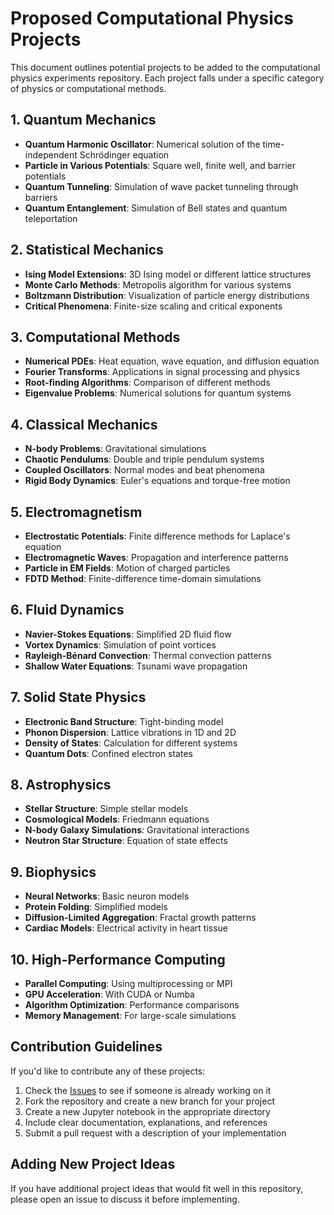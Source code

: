 # Proposed Computational Physics Projects

This document outlines potential projects to be added to the computational physics experiments repository. Each project falls under a specific category of physics or computational methods.

## 1. Quantum Mechanics
- **Quantum Harmonic Oscillator**: Numerical solution of the time-independent Schrödinger equation
- **Particle in Various Potentials**: Square well, finite well, and barrier potentials
- **Quantum Tunneling**: Simulation of wave packet tunneling through barriers
- **Quantum Entanglement**: Simulation of Bell states and quantum teleportation

## 2. Statistical Mechanics
- **Ising Model Extensions**: 3D Ising model or different lattice structures
- **Monte Carlo Methods**: Metropolis algorithm for various systems
- **Boltzmann Distribution**: Visualization of particle energy distributions
- **Critical Phenomena**: Finite-size scaling and critical exponents

## 3. Computational Methods
- **Numerical PDEs**: Heat equation, wave equation, and diffusion equation
- **Fourier Transforms**: Applications in signal processing and physics
- **Root-finding Algorithms**: Comparison of different methods
- **Eigenvalue Problems**: Numerical solutions for quantum systems

## 4. Classical Mechanics
- **N-body Problems**: Gravitational simulations
- **Chaotic Pendulums**: Double and triple pendulum systems
- **Coupled Oscillators**: Normal modes and beat phenomena
- **Rigid Body Dynamics**: Euler's equations and torque-free motion

## 5. Electromagnetism
- **Electrostatic Potentials**: Finite difference methods for Laplace's equation
- **Electromagnetic Waves**: Propagation and interference patterns
- **Particle in EM Fields**: Motion of charged particles
- **FDTD Method**: Finite-difference time-domain simulations

## 6. Fluid Dynamics
- **Navier-Stokes Equations**: Simplified 2D fluid flow
- **Vortex Dynamics**: Simulation of point vortices
- **Rayleigh-Bénard Convection**: Thermal convection patterns
- **Shallow Water Equations**: Tsunami wave propagation

## 7. Solid State Physics
- **Electronic Band Structure**: Tight-binding model
- **Phonon Dispersion**: Lattice vibrations in 1D and 2D
- **Density of States**: Calculation for different systems
- **Quantum Dots**: Confined electron states

## 8. Astrophysics
- **Stellar Structure**: Simple stellar models
- **Cosmological Models**: Friedmann equations
- **N-body Galaxy Simulations**: Gravitational interactions
- **Neutron Star Structure**: Equation of state effects

## 9. Biophysics
- **Neural Networks**: Basic neuron models
- **Protein Folding**: Simplified models
- **Diffusion-Limited Aggregation**: Fractal growth patterns
- **Cardiac Models**: Electrical activity in heart tissue

## 10. High-Performance Computing
- **Parallel Computing**: Using multiprocessing or MPI
- **GPU Acceleration**: With CUDA or Numba
- **Algorithm Optimization**: Performance comparisons
- **Memory Management**: For large-scale simulations

## Contribution Guidelines

If you'd like to contribute any of these projects:

1. Check the [Issues](https://github.com/yourusername/computational_physics_experiments/issues) to see if someone is already working on it
2. Fork the repository and create a new branch for your project
3. Create a new Jupyter notebook in the appropriate directory
4. Include clear documentation, explanations, and references
5. Submit a pull request with a description of your implementation

## Adding New Project Ideas

If you have additional project ideas that would fit well in this repository, please open an issue to discuss it before implementing.
